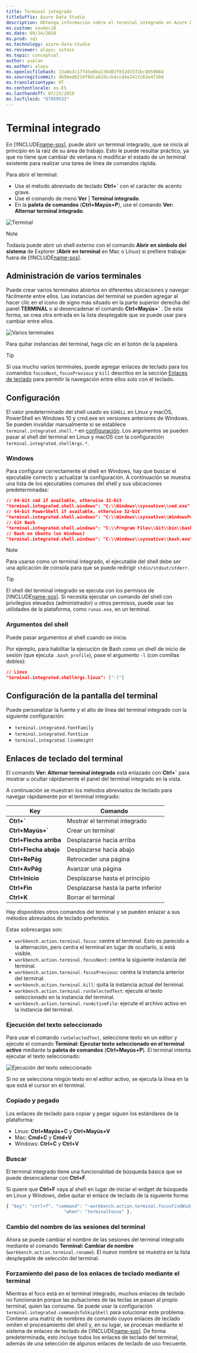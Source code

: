 ```yaml
---
title: Terminal integrado
titleSuffix: Azure Data Studio
description: Obtenga información sobre el terminal integrado en Azure Data Studio.
ms.custom: seodec18
ms.date: 09/24/2018
ms.prod: sql
ms.technology: azure-data-studio
ms.reviewer: alayu; sstein
ms.topic: conceptual
author: yualan
ms.author: alayu
ms.openlocfilehash: 13a0e3c17f45e0ba136d83f832d3531bc8059884
ms.sourcegitcommit: db9bed6214f9dca82dccb4ccd4a2417c62e4f1bd
ms.translationtype: HT
ms.contentlocale: es-ES
ms.lasthandoff: 07/25/2019
ms.locfileid: "67959533"
---
```

# <a name="integrated-terminal"></a>Terminal integrado

En [!INCLUDE[name-sos](../includes/name-sos-short.md)], puede abrir un terminal integrado, que se inicia al principio en la raíz de su área de trabajo. Esto le puede resultar práctico, ya que no tiene que cambiar de ventana ni modificar el estado de un terminal existente para realizar una tarea de línea de comandos rápida.

Para abrir el terminal:

* Use el método abreviado de teclado **Ctrl+`** con el carácter de acento grave.
* Use el comando de menú **Ver** | **Terminal integrado**.
* En la **paleta de comandos** (**Ctrl+Mayús+P**), use el comando **Ver: Alternar terminal integrado**.

![Terminal](media/integrated-terminal/terminal-screen.png)

> [!NOTE]
> Todavía puede abrir un shell externo con el comando **Abrir en símbolo del sistema** de Explorer (**Abrir en terminal** en Mac o Linux) si prefiere trabajar fuera de [!INCLUDE[name-sos](../includes/name-sos-short.md)].

## <a name="managing-multiple-terminals"></a>Administración de varios terminales

Puede crear varios terminales abiertos en diferentes ubicaciones y navegar fácilmente entre ellos. Las instancias del terminal se pueden agregar al hacer clic en el icono de signo más situado en la parte superior derecha del panel **TERMINAL** o al desencadenar el comando **Ctrl+Mayús+`** . De esta forma, se crea otra entrada en la lista desplegable que se puede usar para cambiar entre ellos.

![Varios terminales](media/integrated-terminal/terminal-multiple-instances.png)

Para quitar instancias del terminal, haga clic en el botón de la papelera.

> [!TIP]
> Si usa mucho varios terminales, puede agregar enlaces de teclado para los comandos `focusNext`, `focusPrevious` y `kill` descritos en la sección [Enlaces de teclado](#key-bindings) para permitir la navegación entre ellos solo con el teclado.

## <a name="configuration"></a>Configuración

El valor predeterminado del shell usado es `$SHELL` en Linux y macOS, PowerShell en Windows 10 y cmd.exe en versiones anteriores de Windows. Se pueden invalidar manualmente si se establece `terminal.integrated.shell.*` en [configuración](settings.md). Los argumentos se pueden pasar al shell del terminal en Linux y macOS con la configuración `terminal.integrated.shellArgs.*`.

### <a name="windows"></a>Windows

Para configurar correctamente el shell en Windows, hay que buscar el ejecutable correcto y actualizar la configuración. A continuación se muestra una lista de los ejecutables comunes del shell y sus ubicaciones predeterminadas:

```json
// 64-bit cmd if available, otherwise 32-bit
"terminal.integrated.shell.windows": "C:\\Windows\\sysnative\\cmd.exe"
// 64-bit PowerShell if available, otherwise 32-bit
"terminal.integrated.shell.windows": "C:\\Windows\\sysnative\\WindowsPowerShell\\v1.0\\powershell.exe"
// Git Bash
"terminal.integrated.shell.windows": "C:\\Program Files\\Git\\bin\\bash.exe"
// Bash on Ubuntu (on Windows)
"terminal.integrated.shell.windows": "C:\\Windows\\sysnative\\bash.exe"
```

> [!NOTE]
> Para usarse como un terminal integrado, el ejecutable del shell debe ser una aplicación de consola para que se pueda redirigir `stdin/stdout/stderr`.

> [!TIP]
> El shell del terminal integrado se ejecuta con los permisos de [!INCLUDE[name-sos](../includes/name-sos-short.md)]. Si necesita ejecutar un comando del shell con privilegios elevados (administrador) u otros permisos, puede usar las utilidades de la plataforma, como `runas.exe`, en un terminal.

### <a name="shell-arguments"></a>Argumentos del shell

Puede pasar argumentos al shell cuando se inicia.

Por ejemplo, para habilitar la ejecución de Bash como un shell de inicio de sesión (que ejecuta `.bash_profile`), pase el argumento `-l` (con comillas dobles):

```json
// Linux
"terminal.integrated.shellArgs.linux": ["-l"]
```

## <a name="terminal-display-settings"></a>Configuración de la pantalla del terminal

Puede personalizar la fuente y el alto de línea del terminal integrado con la siguiente configuración:

* `terminal.integrated.fontFamily`
* `terminal.integrated.fontSize`
* `terminal.integrated.lineHeight`

## <a id="key-bindings"></a>Enlaces de teclado del terminal

El comando **Ver: Alternar terminal integrado** está enlazado con **Ctrl+`** para mostrar u ocultar rápidamente el panel del terminal integrado en la vista.

A continuación se muestran los métodos abreviados de teclado para navegar rápidamente por el terminal integrado:

|Key|Comando|  
|---|---|  
|**Ctrl+\`**|Mostrar el terminal integrado|  
|**Ctrl+Mayús+\`**|Crear un terminal|  
|**Ctrl+Flecha arriba**|Desplazarse hacia arriba|  
|**Ctrl+Flecha abajo**|Desplazarse hacia abajo|  
|**Ctrl+RePág**|Retroceder una página|  
|**Ctrl+AvPág**|Avanzar una página|  
|**Ctrl+Inicio**|Desplazarse hasta el principio|  
|**Ctrl+Fin**|Desplazarse hasta la parte inferior|  
|**Ctrl+K**|Borrar el terminal|  

Hay disponibles otros comandos del terminal y se pueden enlazar a sus métodos abreviados de teclado preferidos.

Estas sobrecargas son:

* `workbench.action.terminal.focus`: centre el terminal. Esto es parecido a la alternación, pero centra el terminal en lugar de ocultarlo, si está visible.
* `workbench.action.terminal.focusNext`: centra la siguiente instancia del terminal.
* `workbench.action.terminal.focusPrevious`: centra la instancia anterior del terminal.
* `workbench.action.terminal.kill`: quita la instancia actual del terminal.
* `workbench.action.terminal.runSelectedText`: ejecute el texto seleccionado en la instancia del terminal.
* `workbench.action.terminal.runActiveFile`: ejecute el archivo activo en la instancia del terminal.

### <a name="run-selected-text"></a>Ejecución del texto seleccionado

Para usar el comando `runSelectedText`, seleccione texto en un editor y ejecute el comando **Terminal: Ejecutar texto seleccionado en el terminal activo** mediante la **paleta de comandos** (**Ctrl+Mayús+P**). El terminal intenta ejecutar el texto seleccionado:

![Ejecución del texto seleccionado](media/integrated-terminal/terminal_run_selected.png)

Si no se selecciona ningún texto en el editor activo, se ejecuta la línea en la que está el cursor en el terminal.

### <a name="copy--paste"></a>Copiado y pegado

Los enlaces de teclado para copiar y pegar siguen los estándares de la plataforma:

* Linux: **Ctrl+Mayús+C** y **Ctrl+Mayús+V**
* Mac: **Cmd+C** y **Cmd+V**
* Windows: **Ctrl+C** y **Ctrl+V**

### <a name="find"></a>Buscar

El terminal integrado tiene una funcionalidad de búsqueda básica que se puede desencadenar con **Ctrl+F**.

Si quiere que **Ctrl+F** vaya al shell en lugar de iniciar el widget de búsqueda en Linux y Windows, debe quitar el enlace de teclado de la siguiente forma:

```js
{ "key": "ctrl+f", "command": "-workbench.action.terminal.focusFindWidget",
                      "when": "terminalFocus" },
```

### <a name="rename-terminal-sessions"></a>Cambio del nombre de las sesiones del terminal

Ahora se puede cambiar el nombre de las sesiones del terminal integrado mediante el comando **Terminal: Cambiar de nombre** (`workbench.action.terminal.rename`). El nuevo nombre se muestra en la lista desplegable de selección del terminal.

### <a name="forcing-key-bindings-to-pass-through-the-terminal"></a>Forzamiento del paso de los enlaces de teclado mediante el terminal

Mientras el foco está en el terminal integrado, muchos enlaces de teclado no funcionarán porque las pulsaciones de las teclas se pasan al propio terminal, quien las consume. Se puede usar la configuración `terminal.integrated.commandsToSkipShell` para solucionar este problema. Contiene una matriz de nombres de comando cuyos enlaces de teclado omiten el procesamiento del shell y, en su lugar, se procesan mediante el sistema de enlaces de teclado de [!INCLUDE[name-sos](../includes/name-sos-short.md)]. De forma predeterminada, esto incluye todos los enlaces de teclado del terminal, además de una selección de algunos enlaces de teclado de uso frecuente.

